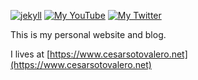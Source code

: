[![jekyll](https://github.com/cesarsotovalero/cesarsotovalero.github.io/actions/workflows/workflow.yml/badge.svg)](https://github.com/cesarsotovalero/cesarsotovalero.github.io/actions/workflows/pages/pages-build-deployment)
[![My YouTube](https://img.shields.io/badge/YouTube-subscribe-active?logo=youtube)](https://www.youtube.com/@cesarsotovalero)
[![My Twitter](https://img.shields.io/badge/Twitter-follow-active?logo=twitter)](https://twitter.com/intent/follow?screen_name=cesarsotovalero)

This is my personal website and blog.

I lives at [https://www.cesarsotovalero.net](https://www.cesarsotovalero.net)

